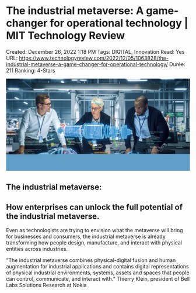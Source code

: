# The industrial metaverse: A game-changer for operational technology | MIT Technology Review

Created: December 26, 2022 1:18 PM
Tags: DIGITAL, Innovation
Read: Yes
URL: https://www.technologyreview.com/2022/12/05/1063828/the-industrial-metaverse-a-game-changer-for-operational-technology/
Durée: 211
Ranking: 4-Stars

![Image-for-Nokia-1.jpg](The%20industrial%20metaverse%20A%20game-changer%20for%20operat%20140eebc45f244e5f8c5065dfa679a28e/Image-for-Nokia-1.jpg)

## The industrial metaverse:

## How enterprises can unlock the full potential of the industrial metaverse.

Even as technologists are trying to envision what the metaverse will bring for businesses and consumers, the industrial metaverse is already transforming how people design, manufacture, and interact with physical entities across industries.

“The industrial metaverse combines physical-digital fusion and human augmentation for industrial applications and contains digital representations of physical industrial environments, systems, assets and spaces that people can control, communicate, and interact with.” Thierry Klein, president of Bell Labs Solutions Research at Nokia
